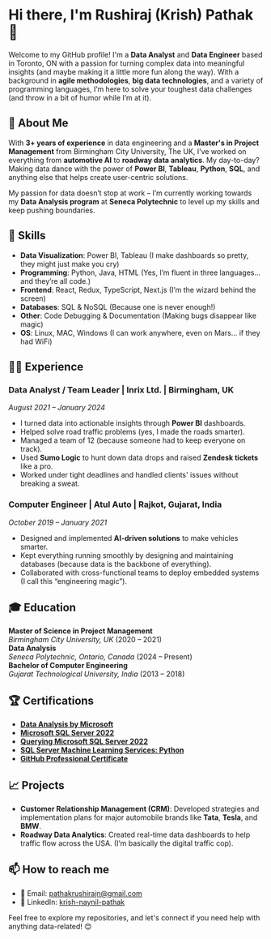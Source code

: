 # Hi there, I'm Rushiraj (Krish) Pathak 👋  

Welcome to my GitHub profile! I'm a **Data Analyst** and **Data Engineer** based in Toronto, ON with a passion for turning complex data into meaningful insights (and maybe making it a little more fun along the way). With a background in **agile methodologies**, **big data technologies**, and a variety of programming languages, I’m here to solve your toughest data challenges (and throw in a bit of humor while I’m at it).

## 🚀 About Me
With **3+ years of experience** in data engineering and a **Master's in Project Management** from Birmingham City University, The UK, I’ve worked on everything from **automotive AI** to **roadway data analytics**. My day-to-day? Making data dance with the power of **Power BI**, **Tableau**, **Python**, **SQL**, and anything else that helps create user-centric solutions. 

My passion for data doesn’t stop at work – I’m currently working towards my **Data Analysis program** at **Seneca Polytechnic** to level up my skills and keep pushing boundaries. 

## 🎯 Skills
- **Data Visualization**: Power BI, Tableau (I make dashboards so pretty, they might just make you cry)
- **Programming**: Python, Java, HTML (Yes, I’m fluent in three languages... and they’re all code.)
- **Frontend**: React, Redux, TypeScript, Next.js (I’m the wizard behind the screen)
- **Databases**: SQL & NoSQL (Because one is never enough!)
- **Other**: Code Debugging & Documentation (Making bugs disappear like magic)
- **OS**: Linux, MAC, Windows (I can work anywhere, even on Mars... if they had WiFi)

## 👨‍💻 Experience

### Data Analyst / Team Leader | Inrix Ltd. | Birmingham, UK
*August 2021 – January 2024*  
- I turned data into actionable insights through **Power BI** dashboards.
- Helped solve road traffic problems (yes, I made the roads smarter).  
- Managed a team of 12 (because someone had to keep everyone on track).  
- Used **Sumo Logic** to hunt down data drops and raised **Zendesk tickets** like a pro.  
- Worked under tight deadlines and handled clients' issues without breaking a sweat.

### Computer Engineer | Atul Auto | Rajkot, Gujarat, India
*October 2019 – January 2021*  
- Designed and implemented **AI-driven solutions** to make vehicles smarter.  
- Kept everything running smoothly by designing and maintaining databases (because data is the backbone of everything).  
- Collaborated with cross-functional teams to deploy embedded systems (I call this “engineering magic”).  

## 🎓 Education

**Master of Science in Project Management**  
*Birmingham City University, UK* (2020 – 2021)  
**Data Analysis**  
*Seneca Polytechnic, Ontario, Canada* (2024 – Present)  
**Bachelor of Computer Engineering**  
*Gujarat Technological University, India* (2013 – 2018)

## 🏆 Certifications
- [**Data Analysis by Microsoft**](https://www.linkedin.com/learning/certificates/2fcd086ac34b514ce68cf414df00530f8f9329c042e4f65d7daf38120052dfe1?lipi=urn%3Ali%3Apage%3Ad_flagship3_profile_view_base%3Bf1NOqgoSQ4%2Bzpt0iONMivw%3D%3D) 
- [**Microsoft SQL Server 2022**](https://www.linkedin.com/learning/certificates/b0cb31f58f82a9d3bfaf553f5daf3080a65beb70c854ecb984f3f8521cc6d9e6?trk=share_certificate&lipi=urn%3Ali%3Apage%3Ad_flagship3_profile_view_base_certifications_details%3BF1HnW4XdQxe968iTre8yww%3D%3D)  
- [**Querying Microsoft SQL Server 2022**](https://www.linkedin.com/learning/certificates/b0cb31f58f82a9d3bfaf553f5daf3080a65beb70c854ecb984f3f8521cc6d9e6?trk=share_certificate&lipi=urn%3Ali%3Apage%3Ad_flagship3_profile_view_base_certifications_details%3BF1HnW4XdQxe968iTre8yww%3D%3D)  
- [**SQL Server Machine Learning Services: Python**](https://www.linkedin.com/learning/certificates/7fe806ba10faf94f29d62ce782e5fa2f0695430dbabfc6ed4caa946cc57dc32b?trk=share_certificate&lipi=urn%3Ali%3Apage%3Ad_flagship3_profile_view_base_certifications_details%3BF1HnW4XdQxe968iTre8yww%3D%3D)  
- [**GitHub Professional Certificate**](https://www.linkedin.com/learning/certificates/604001e0a925ac6682091eea6202a3705b485fe11ff55e67b51b96c9bf35835f?lipi=urn%3Ali%3Apage%3Ad_flagship3_profile_view_base%3Bf1NOqgoSQ4%2Bzpt0iONMivw%3D%3D)

## 📈 Projects
- **Customer Relationship Management (CRM)**: Developed strategies and implementation plans for major automobile brands like **Tata**, **Tesla**, and **BMW**.  
- **Roadway Data Analytics**: Created real-time data dashboards to help traffic flow across the USA. (I’m basically the digital traffic cop).

## 📫 How to reach me
- 📧 Email: [pathakrushirajn@gmail.com](mailto:pathakrushirajn@gmail.com)
- 🔗 LinkedIn: [krish-naynil-pathak](https://www.linkedin.com/in/krish-naynil-pathak)

Feel free to explore my repositories, and let's connect if you need help with anything data-related! 😊
